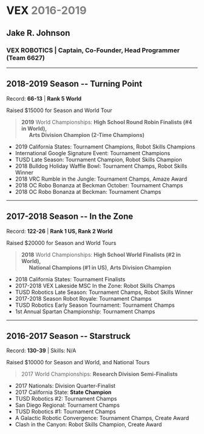 VEX <span style="color:Gray">2016-2019</span>
====================================================================
Jake R. Johnson
---------------

### **VEX ROBOTICS \|** Captain, Co-Founder, Head Programmer (Team 6627)

---

## **2018-2019 Season -- Turning Point**

Record: **66-13** \| **Rank 5 World**

Raised \$15000 for Season and World Tour

>   **2019** World Championships: **High School Round Robin Finalists (\#4
    in World),** <br/>
>   &nbsp;&nbsp;&nbsp;&nbsp;&nbsp;**Arts Division Champion (2-Time Champions)**
-   2019 California States: Tournament Champions, Robot Skills Champions
-   International Google Signature Event: Tournament Champions
-   TUSD Late Season: Tournament Champion, Robot Skills Champion
-   2018 Bulldog Holiday Waffle Bowl: Tournament Champs, Robot Skills
    Winner
-   2018 VRC Rumble in the Jungle: Tournament Champs, Amaze Award
-   2018 OC Robo Bonanza at Beckman October: Tournament Champs
-   2018 OC Robo Bonanza at Beckman: Tournament Champs

---

## **2017-2018 Season -- In the Zone**

Record: **122-26** \| **Rank 1 US, Rank 2 World**

Raised \$20000 for Season and World Tours

>   **2018** World Championships: **High School World Finalists (\#2 in
    World),** <br/>
>   &nbsp;&nbsp;&nbsp;&nbsp;&nbsp;**National Champions (\#1 in US)**, **Arts Division Champion**
-   2018 California States: Tournament Finalists
-   2017-2018 VEX Lakeside MSC In the Zone: Robot Skills Champs
-   TUSD Robotics Late Season: Tournament Champs, Robot Skills Winner
-   2017-2018 Season Robot Royale: Tournament Champs
-   TUSD Robotics Early Season Tournament: Tournament Champs
-   1st Annual Spartan Championship: Tournament Champs

---

## **2016-2017 Season -- Starstruck**

Record: **130-39** \| Skills: N/A

Raised \$10000 for Season and World, and National Tours
>   2017 World Championships: **Research Division Semi-Finalists**
-   2017 Nationals: Division Quarter-Finalist
-   2017 California State: **State Champion**
-   TUSD Robotics \#2: Tournament Champs
-   San Diego Regional: Tournament Champs
-   TUSD Robotics \#1: Tournament Champs
-   A Galactic Robotic Convergence: Tournament Champs, Create Award
-   Clash in the Canyon: Robot Skills Champion, Create Award
